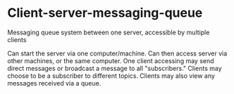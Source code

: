 # Client-server-messaging-queue
Messaging queue system between one server, accessible by multiple clients

Can start the server via one computer/machine. Can then access server via other machines, or the same computer. One client accessing may send direct messages or broadcast a message to all "subscribers." 
Clients may choose to be a subscriber to different topics.
Clients may also view any messages received via a queue.
